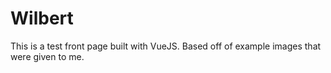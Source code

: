 # Wilbert
This is a test front page built with VueJS.
Based off of example images that were given to me.

